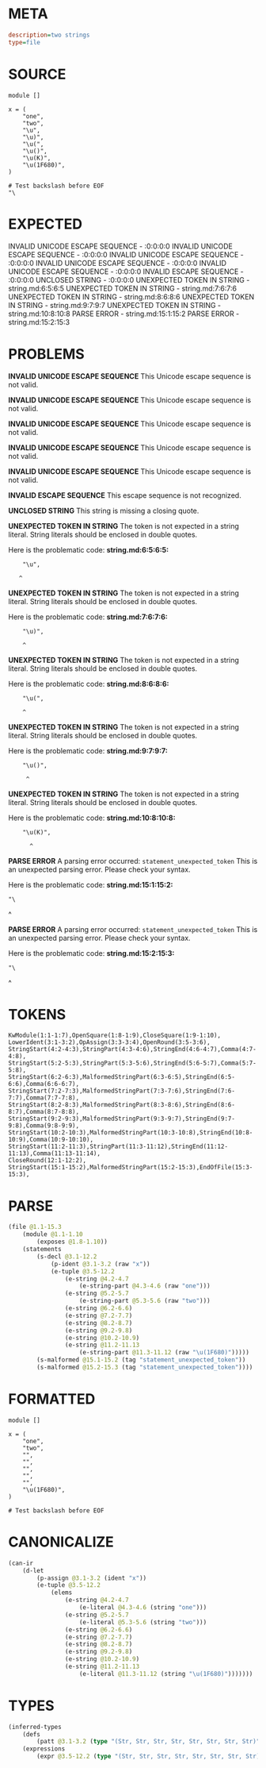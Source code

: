 # META
~~~ini
description=two strings
type=file
~~~
# SOURCE
~~~roc
module []

x = (
	"one",
	"two",
	"\u",
	"\u)",
	"\u(",
	"\u()",
	"\u(K)",
	"\u(1F680)",
)

# Test backslash before EOF
"\
~~~
# EXPECTED
INVALID UNICODE ESCAPE SEQUENCE - :0:0:0:0
INVALID UNICODE ESCAPE SEQUENCE - :0:0:0:0
INVALID UNICODE ESCAPE SEQUENCE - :0:0:0:0
INVALID UNICODE ESCAPE SEQUENCE - :0:0:0:0
INVALID UNICODE ESCAPE SEQUENCE - :0:0:0:0
INVALID ESCAPE SEQUENCE - :0:0:0:0
UNCLOSED STRING - :0:0:0:0
UNEXPECTED TOKEN IN STRING - string.md:6:5:6:5
UNEXPECTED TOKEN IN STRING - string.md:7:6:7:6
UNEXPECTED TOKEN IN STRING - string.md:8:6:8:6
UNEXPECTED TOKEN IN STRING - string.md:9:7:9:7
UNEXPECTED TOKEN IN STRING - string.md:10:8:10:8
PARSE ERROR - string.md:15:1:15:2
PARSE ERROR - string.md:15:2:15:3
# PROBLEMS
**INVALID UNICODE ESCAPE SEQUENCE**
This Unicode escape sequence is not valid.

**INVALID UNICODE ESCAPE SEQUENCE**
This Unicode escape sequence is not valid.

**INVALID UNICODE ESCAPE SEQUENCE**
This Unicode escape sequence is not valid.

**INVALID UNICODE ESCAPE SEQUENCE**
This Unicode escape sequence is not valid.

**INVALID UNICODE ESCAPE SEQUENCE**
This Unicode escape sequence is not valid.

**INVALID ESCAPE SEQUENCE**
This escape sequence is not recognized.

**UNCLOSED STRING**
This string is missing a closing quote.

**UNEXPECTED TOKEN IN STRING**
The token **<unknown>** is not expected in a string literal.
String literals should be enclosed in double quotes.

Here is the problematic code:
**string.md:6:5:6:5:**
```roc
	"\u",
```
	   ^


**UNEXPECTED TOKEN IN STRING**
The token **<unknown>** is not expected in a string literal.
String literals should be enclosed in double quotes.

Here is the problematic code:
**string.md:7:6:7:6:**
```roc
	"\u)",
```
	    ^


**UNEXPECTED TOKEN IN STRING**
The token **<unknown>** is not expected in a string literal.
String literals should be enclosed in double quotes.

Here is the problematic code:
**string.md:8:6:8:6:**
```roc
	"\u(",
```
	    ^


**UNEXPECTED TOKEN IN STRING**
The token **<unknown>** is not expected in a string literal.
String literals should be enclosed in double quotes.

Here is the problematic code:
**string.md:9:7:9:7:**
```roc
	"\u()",
```
	     ^


**UNEXPECTED TOKEN IN STRING**
The token **<unknown>** is not expected in a string literal.
String literals should be enclosed in double quotes.

Here is the problematic code:
**string.md:10:8:10:8:**
```roc
	"\u(K)",
```
	      ^


**PARSE ERROR**
A parsing error occurred: `statement_unexpected_token`
This is an unexpected parsing error. Please check your syntax.

Here is the problematic code:
**string.md:15:1:15:2:**
```roc
"\
```
^


**PARSE ERROR**
A parsing error occurred: `statement_unexpected_token`
This is an unexpected parsing error. Please check your syntax.

Here is the problematic code:
**string.md:15:2:15:3:**
```roc
"\
```
 ^


# TOKENS
~~~zig
KwModule(1:1-1:7),OpenSquare(1:8-1:9),CloseSquare(1:9-1:10),
LowerIdent(3:1-3:2),OpAssign(3:3-3:4),OpenRound(3:5-3:6),
StringStart(4:2-4:3),StringPart(4:3-4:6),StringEnd(4:6-4:7),Comma(4:7-4:8),
StringStart(5:2-5:3),StringPart(5:3-5:6),StringEnd(5:6-5:7),Comma(5:7-5:8),
StringStart(6:2-6:3),MalformedStringPart(6:3-6:5),StringEnd(6:5-6:6),Comma(6:6-6:7),
StringStart(7:2-7:3),MalformedStringPart(7:3-7:6),StringEnd(7:6-7:7),Comma(7:7-7:8),
StringStart(8:2-8:3),MalformedStringPart(8:3-8:6),StringEnd(8:6-8:7),Comma(8:7-8:8),
StringStart(9:2-9:3),MalformedStringPart(9:3-9:7),StringEnd(9:7-9:8),Comma(9:8-9:9),
StringStart(10:2-10:3),MalformedStringPart(10:3-10:8),StringEnd(10:8-10:9),Comma(10:9-10:10),
StringStart(11:2-11:3),StringPart(11:3-11:12),StringEnd(11:12-11:13),Comma(11:13-11:14),
CloseRound(12:1-12:2),
StringStart(15:1-15:2),MalformedStringPart(15:2-15:3),EndOfFile(15:3-15:3),
~~~
# PARSE
~~~clojure
(file @1.1-15.3
	(module @1.1-1.10
		(exposes @1.8-1.10))
	(statements
		(s-decl @3.1-12.2
			(p-ident @3.1-3.2 (raw "x"))
			(e-tuple @3.5-12.2
				(e-string @4.2-4.7
					(e-string-part @4.3-4.6 (raw "one")))
				(e-string @5.2-5.7
					(e-string-part @5.3-5.6 (raw "two")))
				(e-string @6.2-6.6)
				(e-string @7.2-7.7)
				(e-string @8.2-8.7)
				(e-string @9.2-9.8)
				(e-string @10.2-10.9)
				(e-string @11.2-11.13
					(e-string-part @11.3-11.12 (raw "\u(1F680)")))))
		(s-malformed @15.1-15.2 (tag "statement_unexpected_token"))
		(s-malformed @15.2-15.3 (tag "statement_unexpected_token"))))
~~~
# FORMATTED
~~~roc
module []

x = (
	"one",
	"two",
	"",
	"",
	"",
	"",
	"",
	"\u(1F680)",
)

# Test backslash before EOF

~~~
# CANONICALIZE
~~~clojure
(can-ir
	(d-let
		(p-assign @3.1-3.2 (ident "x"))
		(e-tuple @3.5-12.2
			(elems
				(e-string @4.2-4.7
					(e-literal @4.3-4.6 (string "one")))
				(e-string @5.2-5.7
					(e-literal @5.3-5.6 (string "two")))
				(e-string @6.2-6.6)
				(e-string @7.2-7.7)
				(e-string @8.2-8.7)
				(e-string @9.2-9.8)
				(e-string @10.2-10.9)
				(e-string @11.2-11.13
					(e-literal @11.3-11.12 (string "\u(1F680)")))))))
~~~
# TYPES
~~~clojure
(inferred-types
	(defs
		(patt @3.1-3.2 (type "(Str, Str, Str, Str, Str, Str, Str, Str)")))
	(expressions
		(expr @3.5-12.2 (type "(Str, Str, Str, Str, Str, Str, Str, Str)"))))
~~~

